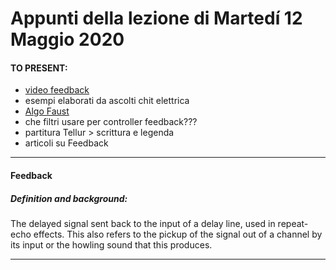 # Appunti della lezione di Martedí 12 Maggio 2020

#### TO PRESENT:
- [video feedback](https://www.youtube.com/watch?v=TraqAMf5Exo)
- esempi elaborati da ascolti chit elettrica
- [Algo Faust](https://github.com/SMERM/BN-Tedesco/blob/master/COME-02/Lezioni_in_Compresenza/20200512/FEEDBACK_CONTROLLER.dsp)
- che filtri usare per controller feedback???
- partitura Tellur > scrittura e legenda
- articoli su Feedback
__________
#### Feedback
##### Definition and background:
The delayed signal sent back to the input of a delay line, used in repeat-echo effects. This also refers to the pickup of the signal out of a channel by its input or the howling sound that this produces.
__________
